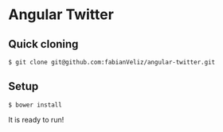 Angular Twitter
===============

## Quick cloning

```
$ git clone git@github.com:fabianVeliz/angular-twitter.git
```

## Setup

```
$ bower install
```

It is ready to run!
